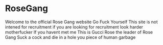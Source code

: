 # RoseGang

Welcome to the official Rose Gang website
Go Fuck Yourself
This site is not intened for recruitment
if you are looking for recruitment look harder motherfucker
If you havent met me 
This is Gucci Rose the leader of Rose Gang
Suck a cock and die in a hole you piece of human garbage 

